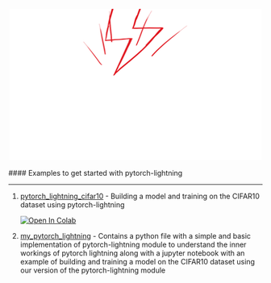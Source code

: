 
<p align="center" >
<img width=500 height=300 src="pl.gif"/>
</p>
#### Examples to get started with pytorch-lightning

______________________________________________________________

1. [pytorch_lightning_cifar10](https://github.com/bipinKrishnan/pytorch_lightning_examples/blob/main/pytorch_lightning_cifar10.ipynb) - Building a model and training on the CIFAR10 dataset using pytorch-lightning

   [![Open In Colab](https://colab.research.google.com/assets/colab-badge.svg)](https://colab.research.google.com/github/bipinKrishnan/pytorch_lightning_examples/blob/main/pytorch_lightning_cifar10.ipynb) 
   

2. [my_pytorch_lightning](https://github.com/bipinKrishnan/pytorch_lightning_examples/tree/main/my_pytorch_lightning) - Contains a python file with a simple and basic implementation of pytorch-lightning module to understand the inner workings of pytorch lightning along with a jupyter notebook with an example of building and training a model on the CIFAR10 dataset using our version of the pytorch-lightning module
   

